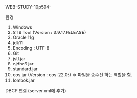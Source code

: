 WEB-STUDY-10p594-

환경
01. Windows
02. STS Tool (Version : 3.9.17.RELEASE)
03. Oracle 11g
04. jdk11
05. Encoding : UTF-8
06. Git
07. jstl.jar
08. ojdbc6.jar
09. standard.jar
10. cos.jar (Version : cos-22.05) => 파일을 송수신 하는 역할을 함.
11. lombok.jar

DBCP 연결 (server.xml에 추가)
<Context docBase="web-study-10p594-" path="/" reloadable="true" source="org.eclipse.jst.jee.server:web-study-10p594-">
	<Resource auth="Container" driverClassName="oracle.jdbc.OracleDriver" maxIdle="10" maxTotal="20" maxWaitMillis="-1" name="jdbc/myoracle" password="tiger" type="javax.sql.DataSource" url="jdbc:oracle:thin:@127.0.0.1:1521:xe" username="scott"/>
</Context>